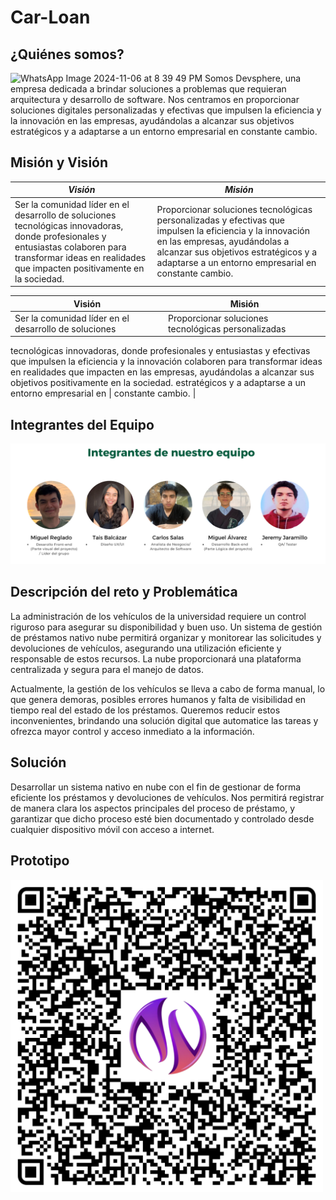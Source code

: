 # Car-Loan
## ¿Quiénes somos?


![WhatsApp Image 2024-11-06 at 8 39 49 PM](https://github.com/user-attachments/assets/8d763990-6571-4ea7-aace-c94f1a3a9484)
Somos Devsphere, una empresa dedicada a brindar soluciones a problemas que requieran arquitectura y desarrollo de software. Nos centramos en proporcionar soluciones digitales personalizadas y efectivas que impulsen la eficiencia y la innovación en las empresas, ayudándolas a alcanzar sus objetivos estratégicos y a adaptarse a un entorno empresarial en constante cambio.

## Misión y Visión

| *Visión*                                                                                                                                                                                                                   | *Misión*                                                                                                                                                                                                                   |
|---------------------------------------------------------------------------------------------------------------------------------------------------------------------------------------------------------------------------|-----------------------------------------------------------------------------------------------------------------------------------------------------------------------------------------------------------------------------|
| Ser la comunidad líder en el desarrollo de soluciones tecnológicas innovadoras, donde profesionales y entusiastas colaboren para transformar ideas en realidades que impacten positivamente en la sociedad.                  | Proporcionar soluciones tecnológicas personalizadas y efectivas que impulsen la eficiencia y la innovación en las empresas, ayudándolas a alcanzar sus objetivos estratégicos y a adaptarse a un entorno empresarial en constante cambio. |

| **Visión**                                                 |  **Misión**                                          |         
|------------------------------------------------------------|------------------------------------------------------|
| Ser la comunidad líder en el desarrollo de soluciones      |Proporcionar soluciones tecnológicas personalizadas
tecnológicas innovadoras, donde profesionales y entusiastas   y efectivas que impulsen la eficiencia y la innovación
colaboren para transformar ideas en realidades que impacten   en las empresas, ayudándolas a alcanzar sus objetivos
positivamente en la sociedad.                                 estratégicos y a adaptarse a un entorno empresarial en
                                                             | constante cambio.                                    |


## Integrantes del Equipo

![Integrantes](https://github.com/DevSpheree/Car-Loan/blob/63e4c4719865db05141b705ff87db93f1068aa4a/Integrantes.png)

## Descripción del reto y Problemática

La administración de los vehículos de la universidad requiere un control riguroso para asegurar su disponibilidad y buen uso. Un sistema de gestión de préstamos nativo nube permitirá organizar y monitorear las solicitudes y devoluciones de vehículos, asegurando una utilización eficiente y responsable de estos recursos. La nube proporcionará una plataforma centralizada y segura para el manejo de datos.

Actualmente, la gestión de los vehículos se lleva a cabo de forma manual, lo que genera demoras, posibles errores humanos y falta de visibilidad en tiempo real del estado de los préstamos. Queremos reducir estos inconvenientes, brindando una solución digital que automatice las tareas y ofrezca mayor control y acceso inmediato a la información.

## Solución
Desarrollar un sistema nativo en nube con el fin de gestionar de forma eficiente los préstamos y devoluciones de vehículos. Nos permitirá registrar de manera clara los aspectos principales del proceso de préstamo, y garantizar que dicho proceso esté bien documentado y controlado desde cualquier dispositivo móvil con acceso a internet.

## Prototipo

<div style="justify-items: center;">
    <img src="https://github.com/DevSpheree/Car-Loan/blob/a78b5a3ca30c0135ff0cb2bb7f5a481dbcac0c8e/Qr-DevSphere.png" alt="Prototipo" width="500">
</div>






